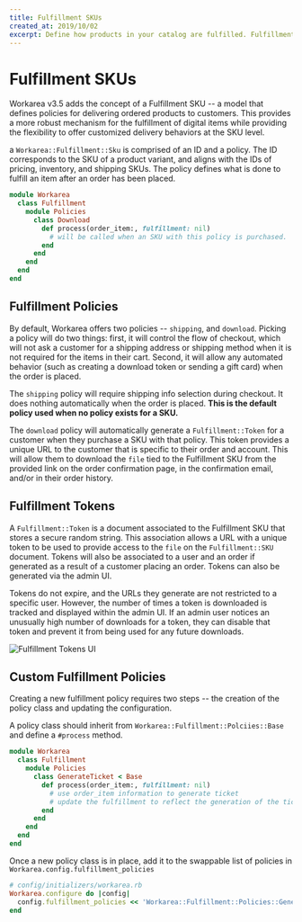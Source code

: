 ```yaml
---
title: Fulfillment SKUs
created_at: 2019/10/02
excerpt: Define how products in your catalog are fulfilled. Fulfillment SKUs allow the automation of digital and similar items.
---
```


# Fulfillment SKUs

Workarea v3.5 adds the concept of a Fulfillment SKU -- a model that defines policies for delivering ordered products to customers. This provides a more robust mechanism for the fulfillment of digital items while providing the flexibility to offer customized delivery behaviors at the SKU level.

a `Workarea::Fulfillment::Sku` is comprised of an ID and a policy. The ID corresponds to the SKU of a product variant, and aligns with the IDs of pricing, inventory, and shipping SKUs. The policy defines what is done to fulfill an item after an order has been placed.

```ruby
module Workarea
  class Fulfillment
    module Policies
      class Download
        def process(order_item:, fulfillment: nil)
          # will be called when an SKU with this policy is purchased.
        end
      end
    end
  end
end
```

## Fulfillment Policies

By default, Workarea offers two policies -- `shipping`, and `download`. Picking a policy will do two things: first, it will control the flow of checkout, which will not ask a customer for a shipping address or shipping method when it is not required for the items in their cart. Second, it will allow any automated behavior (such as creating a download token or sending a gift card) when the order is placed.

The `shipping` policy will require shipping info selection during checkout. It does nothing automatically when the order is placed. **This is the default policy used when no policy exists for a SKU.**

The `download` policy will automatically generate a `Fulfillment::Token` for a customer when they purchase a SKU with that policy. This token provides a unique URL to the customer that is specific to their order and account. This will allow them to download the `file` tied to the Fulfillment SKU from the provided link on the order confirmation page, in the confirmation email, and/or in their order history.  

## Fulfillment Tokens

A `Fulfillment::Token` is a document associated to the Fulfillment SKU that stores a secure random string. This association allows a URL with a unique token to be used to provide access to the `file` on the `Fulfillment::SKU` document. Tokens will also be associated to a user and an order if generated as a result of a customer placing an order. Tokens can also be generated via the admin UI.

Tokens do not expire, and the URLs they generate are not restricted to a specific user. However, the number of times a token is downloaded is tracked and displayed within the admin UI. If an admin user notices an unusually high number of downloads for a token, they can disable that token and prevent it from being used for any future downloads.

![Fulfillment Tokens UI](/images/fulfillment-tokens.png)

## Custom Fulfillment Policies

Creating a new fulfillment policy requires two steps -- the creation of the policy class and updating the configuration.

A policy class should inherit from `Workarea::Fulfillment::Polciies::Base` and define a `#process` method.

```ruby
module Workarea
  class Fulfillment
    module Policies
      class GenerateTicket < Base
        def process(order_item:, fulfillment: nil)
          # use order_item information to generate ticket
          # update the fulfillment to reflect the generation of the ticket
        end
      end
    end
  end
end
```

Once a new policy class is in place, add it to the swappable list of policies in `Workarea.config.fulfillment_policies`

```ruby
# config/initializers/workarea.rb
Workarea.configure do |config|
  config.fulfillment_policies << 'Workarea::Fulfillment::Policies::GenerateTicket'
end
```
